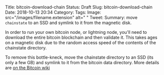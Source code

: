 Title: bitcoin-download-chain
Status: Draft
Slug: bitcoin-download-chain
Date: 2018-10-13 20:34
Category:
Tags:
Image: src="/images/filename.extension" alt=" "
Tweet:
Summary: move `chainstate` to an SSD and symlink to it from the magnetic disk.

In order to run your own bitcoin node, or lightning node, you'll need to
download the entire bitcoin blockchain and then validate it. This takes ages on
a magnetic disk due to the random access speed of the contents of the
chainstate directory.

To remove this bottle-kneck, move the chainstate directory to an SSD (its only
a few GB) and symlink to it from the bitcoin data directory. More details are
[on the Bitcoin wiki](https://en.bitcoin.it/wiki/Splitting_the_data_directory)
